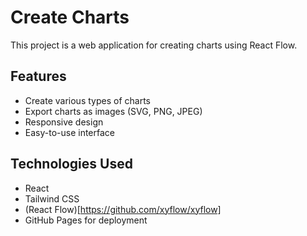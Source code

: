 # Create Charts

This project is a web application for creating charts using React Flow.

## Features

- Create various types of charts
- Export charts as images (SVG, PNG, JPEG)
- Responsive design
- Easy-to-use interface


## Technologies Used

- React
- Tailwind CSS
- (React Flow)[https://github.com/xyflow/xyflow]
- GitHub Pages for deployment
